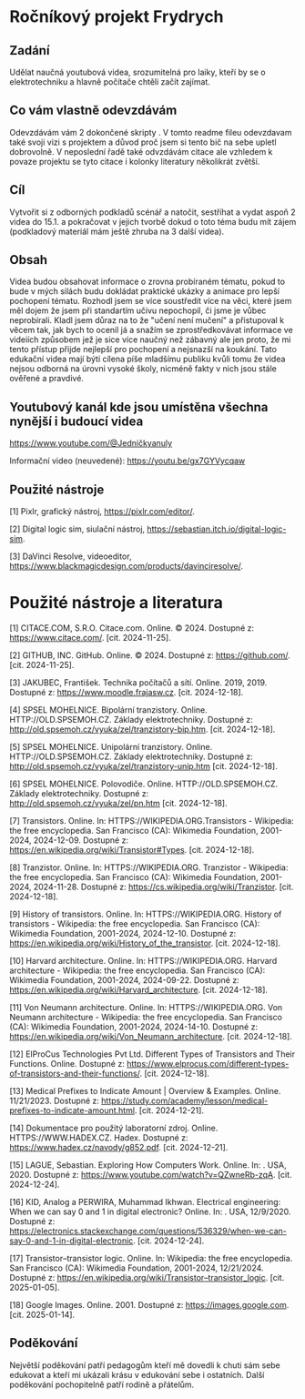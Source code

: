 # Ročníkový projekt Frydrych

## Zadání

Udělat naučná youtubová videa, srozumitelná pro laiky, kteří by se o elektrotechniku a hlavně počítače chtěli začít zajímat.

## Co vám vlastně odevzdávám

Odevzdávám vám 2 dokončené skripty . V tomto readme fileu odevzdavam také svoji vizi s projektem a důvod proč jsem si tento bič na sebe upletl dobrovolně.  V neposlední řadě také odvzdávám citace ale vzhledem k povaze projektu se tyto citace i kolonky literatury několikrát zvětší.

## Cíl

Vytvořit si z odborných podkladů scénář a natočit, sestříhat a vydat aspoň 2 videa do 15.1. a pokračovat v jejich tvorbě dokud o toto téma budu mít zájem (podkladový materiál mám ještě zhruba na 3 další videa). 

## Obsah

Videa budou obsahovat informace o zrovna probíraném tématu, pokud to bude v mých silách budu dokládat praktické ukázky a animace pro lepší pochopení tématu. Rozhodl jsem se více soustředit více na věci, které jsem měl dojem že jsem při standartím učivu nepochopil, či jsme je vůbec neprobírali. Kladl jsem důraz na to že "učení není mučení" a přistupoval k věcem tak, jak bych to ocenil já a snažím se zprostředkovávat informace ve videiích způsobem jež je sice více naučný než zábavný ale jen proto, že mi tento přístup přijde nejlepší pro pochopení a nejsnazší na koukání. Tato edukační videa mají býti cílena píše mladšímu publiku kvůli tomu že videa nejsou odborná na úrovni vysoké školy, nicméně fakty v nich jsou stále ověřené a pravdivé. 

## Youtubový kanál kde jsou umístěna všechna nynější i budoucí videa

https://www.youtube.com/@Jedničkyanuly

Informační video (neuvedené): https://youtu.be/gx7GYVycqaw

## Použité nástroje

[1] Pixlr, grafický nástroj, https://pixlr.com/editor/.

[2] Digital logic sim, siulační nástroj, https://sebastian.itch.io/digital-logic-sim.

[3] DaVinci Resolve, videoeditor, https://www.blackmagicdesign.com/products/davinciresolve/.

# Použité nástroje a literatura

[1] CITACE.COM, S.R.O. Citace.com. Online. © 2024. Dostupné z: https://www.citace.com/. [cit. 2024-11-25].

[2] GITHUB, INC. GitHub. Online. © 2024. Dostupné z: https://github.com/. [cit. 2024-11-25].

[3] JAKUBEC, František. Technika počítačů a sítí. Online. 2019, 2019. Dostupné z: https://www.moodle.frajasw.cz. [cit. 2024-12-18]. 

[4] SPSEL MOHELNICE. Bipolární tranzistory. Online. HTTP://OLD.SPSEMOH.CZ. Základy elektrotechniky. Dostupné z: http://old.spsemoh.cz/vyuka/zel/tranzistory-bip.htm. [cit. 2024-12-18].

[5] SPSEL MOHELNICE. Unipolární tranzistory. Online. HTTP://OLD.SPSEMOH.CZ. Základy elektrotechniky. Dostupné z: http://old.spsemoh.cz/vyuka/zel/tranzistory-unip.htm [cit. 2024-12-18].

[6] SPSEL MOHELNICE. Polovodiče. Online. HTTP://OLD.SPSEMOH.CZ. Základy elektrotechniky. Dostupné z: http://old.spsemoh.cz/vyuka/zel/pn.htm [cit. 2024-12-18].

[7] Transistors. Online. In: HTTPS://WIKIPEDIA.ORG.Transistors - Wikipedia: the free encyclopedia. San Francisco (CA): Wikimedia Foundation, 2001-2024, 2024-12-09. Dostupné z: https://en.wikipedia.org/wiki/Transistor#Types. [cit. 2024-12-18].

[8] Tranzistor. Online. In: HTTPS://WIKIPEDIA.ORG. Tranzistor - Wikipedia: the free encyclopedia. San Francisco (CA): Wikimedia Foundation, 2001-2024, 2024-11-28. Dostupné z: https://cs.wikipedia.org/wiki/Tranzistor. [cit. 2024-12-18].

[9] History of transistors. Online. In: HTTPS://WIKIPEDIA.ORG. History of transistors - Wikipedia: the free encyclopedia. San Francisco (CA): Wikimedia Foundation, 2001-2024, 2024-12-10. Dostupné z: https://en.wikipedia.org/wiki/History_of_the_transistor. [cit. 2024-12-18].

[10] Harvard architecture. Online. In: HTTPS://WIKIPEDIA.ORG. Harvard architecture - Wikipedia: the free encyclopedia. San Francisco (CA): Wikimedia Foundation, 2001-2024, 2024-09-22. Dostupné z: https://en.wikipedia.org/wiki/Harvard_architecture. [cit. 2024-12-18].

[11] Von Neumann architecture. Online. In: HTTPS://WIKIPEDIA.ORG. Von Neumann architecture - Wikipedia: the free encyclopedia. San Francisco (CA): Wikimedia Foundation, 2001-2024, 2024-14-10. Dostupné z: https://en.wikipedia.org/wiki/Von_Neumann_architecture. [cit. 2024-12-18].

[12] ElProCus Technologies Pvt Ltd. Different Types of Transistors and Their Functions. Online. Dostupné z: https://www.elprocus.com/different-types-of-transistors-and-their-functions/. [cit. 2024-12-18].

[13] Medical Prefixes to Indicate Amount | Overview & Examples. Online. 11/21/2023. Dostupné z: https://study.com/academy/lesson/medical-prefixes-to-indicate-amount.html. [cit. 2024-12-21].

[14] Dokumentace pro použitý laboratorní zdroj. Online. HTTPS://WWW.HADEX.CZ. Hadex. Dostupné z: https://www.hadex.cz/navody/g852.pdf. [cit. 2024-12-21].

[15] LAGUE, Sebastian. Exploring How Computers Work. Online. In: . USA, 2020. Dostupné z: https://www.youtube.com/watch?v=QZwneRb-zqA. [cit. 2024-12-24].

[16] KID, Analog a PERWIRA, Muhammad Ikhwan. Electrical engineering: When we can say 0 and 1 in digital electronic? Online. In: . USA, 12/9/2020. Dostupné z: https://electronics.stackexchange.com/questions/536329/when-we-can-say-0-and-1-in-digital-electronic. [cit. 2024-12-24].

[17] Transistor–transistor logic. Online. In: Wikipedia: the free encyclopedia. San Francisco (CA): Wikimedia Foundation, 2001-2024, 12/21/2024. Dostupné z: https://en.wikipedia.org/wiki/Transistor–transistor_logic. [cit. 2025-01-05].

[18] Google Images. Online. 2001. Dostupné z: https://images.google.com. [cit. 2025-01-14].

## Poděkování

Největší poděkování patří pedagogům kteří mě dovedli k chuti sám sebe edukovat a kteří mi ukázali krásu v edukování sebe i ostatních. Další poděkování pochopitelně patří rodině a přátelům.
